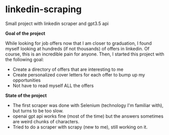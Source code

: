 # linkedin-scraping
Small project with linkedin scraper and gpt3.5 api

**Goal of the project**

While looking for job offers now that I am closer to graduation, I found myself looking at hundreds (if not thousands) of offers in linkedin. Of course, this is an incredible pain for anyone. Then, I started this project with the following goal:
- Create a directory of offers that are interesting to me
- Create personalized cover letters for each offer to bump up my opportunities
- Not have to read myself ALL the offers

**State of the project**

 - The first scraper was done with Selenium (technology I'm familiar with), but turns to be too slow.
 - openai gpt api works fine (most of the time) but the answers sometimes are weird chunks of characters.
 - Tried to do a scraper with scrapy (new to me), still working on it.

